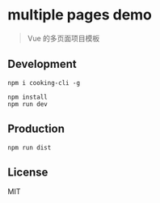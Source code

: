 # multiple pages demo
> Vue 的多页面项目模板

## Development

```shell
npm i cooking-cli -g

npm install
npm run dev
```

## Production
```
npm run dist
```

## License
MIT
